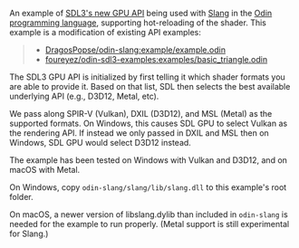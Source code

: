 An example of [SDL3's new GPU API](https://wiki.libsdl.org/SDL3/CategoryGPU) being
used with [Slang](https://shader-slang.org/slang/user-guide/introduction.html) in
the [Odin programming language](https://odin-lang.org/), supporting hot-reloading
of the shader. This example is a modification of existing API examples:

> - [DragosPopse/odin-slang:example/example.odin](https://github.com/DragosPopse/odin-slang/blob/master/example/example.odin)
> - [foureyez/odin-sdl3-examples:examples/basic_triangle.odin](https://github.com/foureyez/odin-sdl3-examples/blob/main/examples/basic_triangle.odin)

The SDL3 GPU API is initialized by first telling it which shader formats
you are able to provide it. Based on that list, SDL then selects the
best available underlying API (e.g., D3D12, Metal, etc).

We pass along SPIR-V (Vulkan), DXIL (D3D12), and MSL (Metal) as the
supported formats. On Windows, this causes SDL GPU to select Vulkan as
the rendering API. If instead we only passed in DXIL and MSL then on
Windows, SDL GPU would select D3D12 instead.

The example has been tested on Windows with Vulkan and D3D12, and on
macOS with Metal.

On Windows, copy `odin-slang/slang/lib/slang.dll` to this example's root
folder.

On macOS, a newer version of libslang.dylib than included in `odin-slang`
is needed for the example to run properly. (Metal support is still
experimental for Slang.)